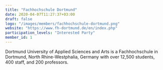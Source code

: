 ```yaml
---
title: "Fachhochschule Dortmund"
date: 2020-04-07T11:27:37+03:00
draft: false
logo: "/images/members/fachhochschule-dortmund.png"
website: "https://www.fh-dortmund.de/en/index.php"
participation_levels: "Interested Party"
member_id: 1
---
```


Dortmund University of Applied Sciences and Arts is a Fachhochschule in Dortmund, North Rhine-Westphalia, Germany with over 12,500 students, 400 staff, and 200 professors.
